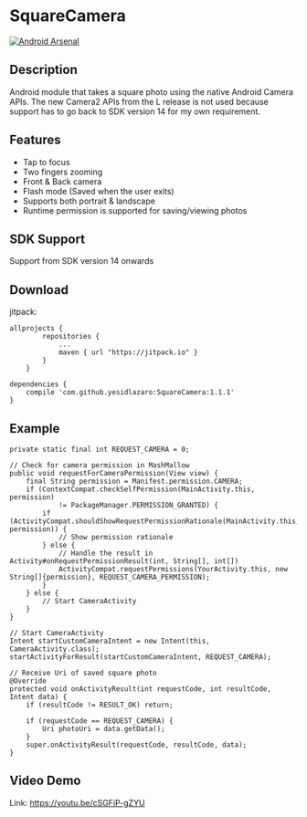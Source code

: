 # SquareCamera
[![Android Arsenal](https://img.shields.io/badge/Android%20Arsenal-SquareCamera-brightgreen.svg?style=flat)](http://android-arsenal.com/details/1/1745)
## Description
Android module that takes a square photo using the native Android Camera APIs. The new Camera2 APIs from the L release is not used because support has to go back to SDK version 14 for my own requirement. 

## Features
- Tap to focus
- Two fingers zooming
- Front & Back camera
- Flash mode (Saved when the user exits)
- Supports both portrait & landscape
- Runtime permission is supported for saving/viewing photos

## SDK Support
Support from SDK version 14 onwards

## Download
jitpack:
```
allprojects {
        repositories {
            ...
            maven { url "https://jitpack.io" }
        }
    }

dependencies {
    compile 'com.github.yesidlazaro:SquareCamera:1.1.1'
}
```

## Example
```
private static final int REQUEST_CAMERA = 0;

// Check for camera permission in MashMallow
public void requestForCameraPermission(View view) {
    final String permission = Manifest.permission.CAMERA;
    if (ContextCompat.checkSelfPermission(MainActivity.this, permission)
            != PackageManager.PERMISSION_GRANTED) {
        if (ActivityCompat.shouldShowRequestPermissionRationale(MainActivity.this, permission)) {
            // Show permission rationale
        } else {
            // Handle the result in Activity#onRequestPermissionResult(int, String[], int[])
            ActivityCompat.requestPermissions(YourActivity.this, new String[]{permission}, REQUEST_CAMERA_PERMISSION);
        }
    } else {
        // Start CameraActivity
    }
}

// Start CameraActivity
Intent startCustomCameraIntent = new Intent(this, CameraActivity.class);
startActivityForResult(startCustomCameraIntent, REQUEST_CAMERA);

// Receive Uri of saved square photo
@Override
protected void onActivityResult(int requestCode, int resultCode, Intent data) {
    if (resultCode != RESULT_OK) return;

    if (requestCode == REQUEST_CAMERA) {
        Uri photoUri = data.getData();
    }
    super.onActivityResult(requestCode, resultCode, data);
}
```

## Video Demo
Link: https://youtu.be/cSGFiP-gZYU
